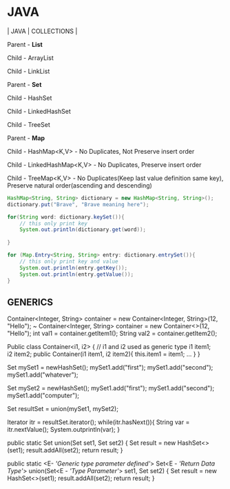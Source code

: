 # JAVA
| JAVA | COLLECTIONS |


Parent - **List**

Child  - ArrayList 

Child  - LinkList


Parent - **Set**

Child  - HashSet

Child  - LinkedHashSet

Child  - TreeSet


Parent - **Map**

Child  - HashMap<K,V>       - No Duplicates, Not Preserve insert order

Child  - LinkedHashMap<K,V> - No Duplicates, Preserve insert order

Child  - TreeMap<K,V>       - No Duplicates(Keep last value definition same key), Preserve natural order(ascending and descending)

```java
HashMap<String, String> dictionary = new HashMap<String, String>();
dictionary.put("Brave", "Brave meaning here");

for(String word: dictionary.keySet()){
    // this only print key 
	System.out.println(dictionary.get(word));
	
}

for (Map.Entry<String, String> entry: dictionary.entrySet()){
	// this only print key and value
	System.out.println(entry.getKey());
	System.out.println(entry.getValue());
}
```
## **GENERICS**

 Container<Integer, String> container = new Container<Integer, String>(12, "Hello");
~ Container<Integer, String> container = new Container<>(12, "Hello");
 	int val1 = container.getItem1();
 	String val2 = container.getItem2();

Public class Container<i1, i2> {
	// i1 and i2 used as generic type
	i1 item1;  
	i2 item2;
 	public Container(i1 item1, i2 item2){
 		this.item1 = item1; ...
 	}
}

Set<String> mySet1 = newHashSet<String>();
mySet1.add("first");
mySet1.add("second");
mySet1.add("whatever");

Set<String> mySet2 = newHashSet<String>();
mySet1.add("first");
mySet1.add("second");
mySet1.add("computer");

Set<String> resultSet = union(mySet1, mySet2);

Iterator<String> itr = resultSet.iterator();
while(itr.hasNext()){
	String var = itr.nextValue();
	System.outprintln(var);
}

public static <E> Set<E> union(Set<E> set1, Set<E> set2) {
	Set<E> result = new HashSet<>(set1);
	result.addAll(set2);
	return result;
}


public static <E- *'Generic type parameter defined'*> Set<E - *'Return Data Type'*> union(Set<E - *'Type Parameter'*> set1, Set<E> set2) {
	Set<E> result = new HashSet<>(set1);
	result.addAll(set2);
	return result;
}


